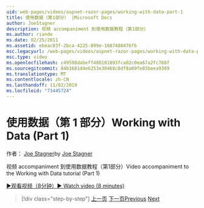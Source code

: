 ```yaml
---
uid: web-pages/videos/aspnet-razor-pages/working-with-data-part-1
title: 使用数据（第1部分） |Microsoft Docs
author: JoeStagner
description: 视频 accompaniment 到使用数据教程（第1部分）
ms.author: riande
ms.date: 02/25/2011
ms.assetid: ebeac83f-2bca-4225-899e-1687480476f6
msc.legacyurl: /web-pages/videos/aspnet-razor-pages/working-with-data-part-1
msc.type: video
ms.openlocfilehash: c49598dabeff488101893fca02c0ea67a2fc788f
ms.sourcegitcommit: 84b1681d4e6253e30468c8df8a09fe03beea9309
ms.translationtype: MT
ms.contentlocale: zh-CN
ms.lasthandoff: 11/02/2019
ms.locfileid: "73445724"
---
```

# <a name="working-with-data-part-1"></a><span data-ttu-id="24d6f-103">使用数据（第 1 部分）</span><span class="sxs-lookup"><span data-stu-id="24d6f-103">Working with Data (Part 1)</span></span>

<span data-ttu-id="24d6f-104">作者： [Joe Stagner](https://github.com/JoeStagner)</span><span class="sxs-lookup"><span data-stu-id="24d6f-104">by [Joe Stagner](https://github.com/JoeStagner)</span></span>

<span data-ttu-id="24d6f-105">视频 accompaniment 到使用数据教程（第1部分）</span><span class="sxs-lookup"><span data-stu-id="24d6f-105">Video accompaniment to the Working with Data tutorial (Part 1)</span></span>

<span data-ttu-id="24d6f-106">[&#9654;观看视频（8分钟）](https://channel9.msdn.com/Blogs/ASP-NET-Site-Videos/working-with-data-(part-1))</span><span class="sxs-lookup"><span data-stu-id="24d6f-106">[&#9654; Watch video (8 minutes)](https://channel9.msdn.com/Blogs/ASP-NET-Site-Videos/working-with-data-(part-1))</span></span>

> [!div class="step-by-step"]
> <span data-ttu-id="24d6f-107">[上一页](working-with-forms-part-2.md)
> [下一页](working-with-data-part-2.md)</span><span class="sxs-lookup"><span data-stu-id="24d6f-107">[Previous](working-with-forms-part-2.md)
[Next](working-with-data-part-2.md)</span></span>
